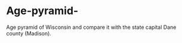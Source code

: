 # Age-pyramid-
Age pyramid of Wisconsin and compare it with the state capital Dane county (Madison).
